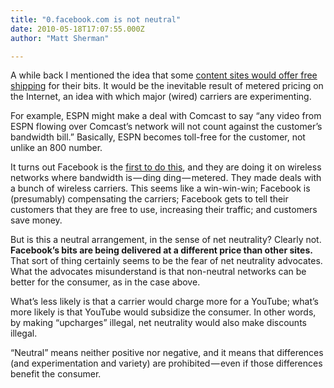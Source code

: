 ```yaml
---
title: "0.facebook.com is not neutral"
date: 2010-05-18T17:07:55.000Z
author: "Matt Sherman"

---
```


A while back I mentioned the idea that some [content sites would offer free shipping](http://richvsreach.wordpress.com/2008/06/03/the-long-game-on-metered-pricing-free-shipping/) for their bits. It would be the inevitable result of metered pricing on the Internet, an idea with which major (wired) carriers are experimenting.

For example, ESPN might make a deal with Comcast to say “any video from ESPN flowing over Comcast’s network will not count against the customer’s bandwidth bill.” Basically, ESPN becomes toll-free for the customer, not unlike an 800 number.

It turns out Facebook is the [first to do this](http://blog.facebook.com/blog.php?post=391295167130), and they are doing it on wireless networks where bandwidth is — ding ding — metered. They made deals with a bunch of wireless carriers. This seems like a win-win-win; Facebook is (presumably) compensating the carriers; Facebook gets to tell their customers that they are free to use, increasing their traffic; and customers save money.

But is this a neutral arrangement, in the sense of net neutrality? Clearly not. **Facebook’s bits are being delivered at a different price than other sites.** That sort of thing certainly seems to be the fear of net neutrality advocates. What the advocates misunderstand is that non-neutral networks can be better for the consumer, as in the case above.

What’s less likely is that a carrier would charge more for a YouTube; what’s more likely is that YouTube would subsidize the consumer. In other words, by making “upcharges” illegal, net neutrality would also make discounts illegal.

“Neutral” means neither positive nor negative, and it means that differences (and experimentation and variety) are prohibited — even if those differences benefit the consumer.
